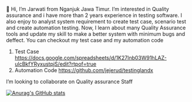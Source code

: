 👋 Hi, I’m Jarwati from Nganjuk Jawa Timur. I’m interested in Quality assurance and i have more than 2 years experience in testing software. I also enjoy to analyst system requirement to create test case, scenario test and create automation testing. Now, I learn about many Quality Assurance tools and update my skill to make a better system with minimum bugs and deffect. You can checkout my test case and my automation code 
1. Test Case https://docs.google.com/spreadsheets/d/1K27lnb03W91hLAZ-ulcBkfYRyxustpjS/edit?rtpof=true
2. Automation Code https://github.com/jejerud/testinglandx

I’m looking to collaborate on Quality assurance Staff

[![Anurag's GitHub stats](https://github-readme-stats.vercel.app/api?username=jejerud)](https://github.com/anuraghazra/github-readme-stats)
